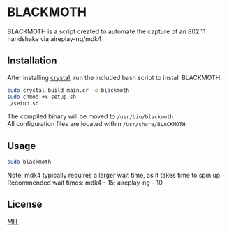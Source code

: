 # BLACKMOTH

BLACKMOTH is a script created to automate the capture of an 802.11 handshake via aireplay-ng/mdk4

## Installation

After installing [crystal](https://crystal-lang.org/install/), run the included bash script to install BLACKMOTH.

```bash
sudo crystal build main.cr -o blackmoth
sudo chmod +x setup.sh
./setup.sh
```

The compiled binary will be moved to `/usr/bin/blackmoth`  
All configuration files are located within `/usr/share/BLACKMOTH`

## Usage

```bash
sudo blackmoth
```
Note: mdk4 typically requires a larger wait time, as it takes time to spin up.  
Recommended wait times: mdk4 - 15; aireplay-ng - 10
## License
[MIT](https://choosealicense.com/licenses/mit/)
